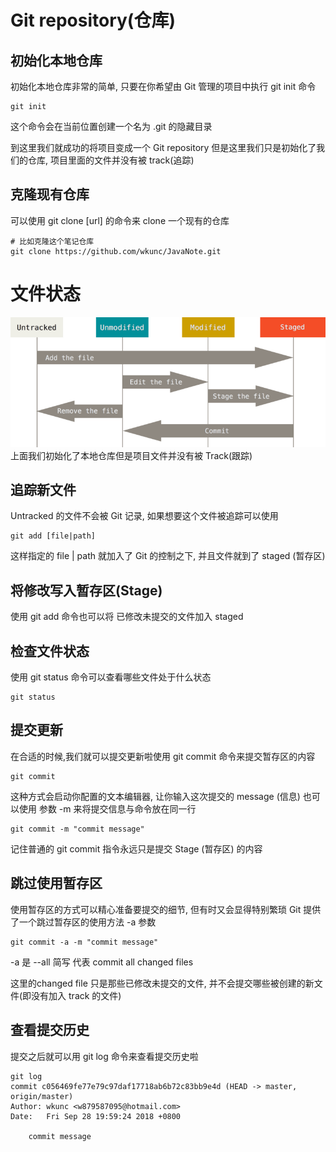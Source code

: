 # Git repository(仓库)
## 初始化本地仓库
初始化本地仓库非常的简单, 只要在你希望由 Git 管理的项目中执行 git init 命令
```
git init
```
这个命令会在当前位置创建一个名为 .git 的隐藏目录

到这里我们就成功的将项目变成一个 Git repository 但是这里我们只是初始化了我们的仓库, 项目里面的文件并没有被 track(追踪)
## 克隆现有仓库
可以使用 git clone [url] 的命令来 clone 一个现有的仓库
```
# 比如克隆这个笔记仓库
git clone https://github.com/wkunc/JavaNote.git
```

# 文件状态
![](./imgs/lifecycle.png)
上面我们初始化了本地仓库但是项目文件并没有被 Track(跟踪)

## 追踪新文件
Untracked 的文件不会被 Git 记录, 如果想要这个文件被追踪可以使用
```
git add [file|path]
```
这样指定的 file | path 就加入了 Git 的控制之下, 并且文件就到了 staged (暂存区)
## 将修改写入暂存区(Stage)
使用 git add 命令也可以将 已修改未提交的文件加入 staged

## 检查文件状态
使用 git status 命令可以查看哪些文件处于什么状态
```
git status
```
## 提交更新
在合适的时候,我们就可以提交更新啦使用 git commit 命令来提交暂存区的内容
```
git commit
```
这种方式会启动你配置的文本编辑器, 让你输入这次提交的 message (信息)
也可以使用 参数 -m 来将提交信息与命令放在同一行
```
git commit -m "commit message"
```
记住普通的 git commit 指令永远只是提交 Stage (暂存区) 的内容
## 跳过使用暂存区
使用暂存区的方式可以精心准备要提交的细节, 但有时又会显得特别繁琐
Git 提供了一个跳过暂存区的使用方法 -a 参数
```
git commit -a -m "commit message"
```
-a 是 --all 简写 代表 commit all changed files

这里的changed file 只是那些已修改未提交的文件, 并不会提交哪些被创建的新文件(即没有加入 track 的文件)
## 查看提交历史
提交之后就可以用 git log 命令来查看提交历史啦
```
git log
commit c056469fe77e79c97daf17718ab6b72c83bb9e4d (HEAD -> master, origin/master)
Author: wkunc <w879587095@hotmail.com>
Date:   Fri Sep 28 19:59:24 2018 +0800

    commit message
```
